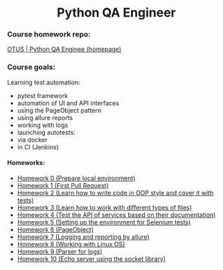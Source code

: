 <h1 align="center">Python QA Engineer</h1>

### Course homework repo:
[OTUS | Python QA Enginee (homepage)](https://otus.ru/lessons/avtomatizaciya-web-testirovaniya/)

### Course goals:
Learning test automation:
- pytest framework
- automation of UI and API interfaces
- using the PageObject pattern
- using allure reports
- working with logs
- launching autotests:
- via docker
- in CI (Jenkins)


#### Homeworks:
- [Homework 0 (Prepare local environment)](https://github.com/Kazzila/qa_automation_course/blob/main/homework_00/README.md)
- [Homework 1 (First Pull Request)](https://github.com/Kazzila/qa_automation_course/blob/main/homework_01/README.md)
- [Homework 2 (Learn how to write code in OOP style and cover it with tests)](https://github.com/Kazzila/qa_automation_course/blob/main/homework_02/README.md)
- [Homework 3 (Learn how to work with different types of files)](https://github.com/Kazzila/qa_automation_course/blob/main/homework_03/README.md)
- [Homework 4 (Test the API of services based on their documentation)](https://github.com/Kazzila/qa_automation_course/blob/main/homework_04/README.md)
- [Homework 5 (Setting up the environment for Selenium tests)](https://github.com/Kazzila/qa_automation_course/blob/main/homework_05/README.md)
- [Homework 6 (PageObject)](https://github.com/Kazzila/qa_automation_course/blob/main/homework_06/README.md)
- [Homework 7 (Logging and reporting by allure)](https://github.com/Kazzila/qa_automation_course/blob/main/homework_07/README.md)
- [Homework 8 (Working with Linux OS)](https://github.com/Kazzila/qa_automation_course/blob/main/homework_08/README.md)
- [Homework 9 (Parser for logs)](https://github.com/Kazzila/qa_automation_course/blob/main/homework_09/README.md)
- [Homework 10 (Echo server using the socket library)](https://github.com/Kazzila/qa_automation_course/blob/main/homework_10/README.md)

